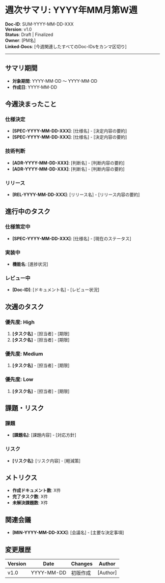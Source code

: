# 週次サマリ: YYYY年MM月第W週

**Doc-ID**: SUM-YYYY-MM-DD-XXX  
**Version**: v1.0  
**Status**: Draft | Finalized  
**Owner**: [PM名]  
**Linked-Docs**: [今週関連したすべてのDoc-IDsをカンマ区切り]  

---

## サマリ期間
- **対象期間**: YYYY-MM-DD ～ YYYY-MM-DD
- **作成日**: YYYY-MM-DD

## 今週決まったこと
### 仕様決定
- **[SPEC-YYYY-MM-DD-XXX]**: [仕様名] - [決定内容の要約]
- **[SPEC-YYYY-MM-DD-XXX]**: [仕様名] - [決定内容の要約]

### 技術判断
- **[ADR-YYYY-MM-DD-XXX]**: [判断名] - [判断内容の要約]
- **[ADR-YYYY-MM-DD-XXX]**: [判断名] - [判断内容の要約]

### リリース
- **[REL-YYYY-MM-DD-XXX]**: [リリース名] - [リリース内容の要約]

## 進行中のタスク
### 仕様策定中
- **[SPEC-YYYY-MM-DD-XXX]**: [仕様名] - [現在のステータス]

### 実装中
- **機能名**: [進捗状況]

### レビュー中
- **[Doc-ID]**: [ドキュメント名] - [レビュー状況]

## 次週のタスク
### 優先度: High
1. **[タスク名]** - [担当者] - [期限]
2. **[タスク名]** - [担当者] - [期限]

### 優先度: Medium
1. **[タスク名]** - [担当者] - [期限]

### 優先度: Low
1. **[タスク名]** - [担当者] - [期限]

## 課題・リスク
### 課題
- **[課題名]**: [課題内容] - [対応方針]

### リスク
- **[リスク名]**: [リスク内容] - [軽減策]

## メトリクス
- **作成ドキュメント数**: X件
- **完了タスク数**: X件
- **未解決課題数**: X件

## 関連会議
- **[MIN-YYYY-MM-DD-XXX]**: [会議名] - [主要な決定事項]

## 変更履歴
| Version | Date | Changes | Author |
|---------|------|---------|--------|
| v1.0 | YYYY-MM-DD | 初版作成 | [Author] |